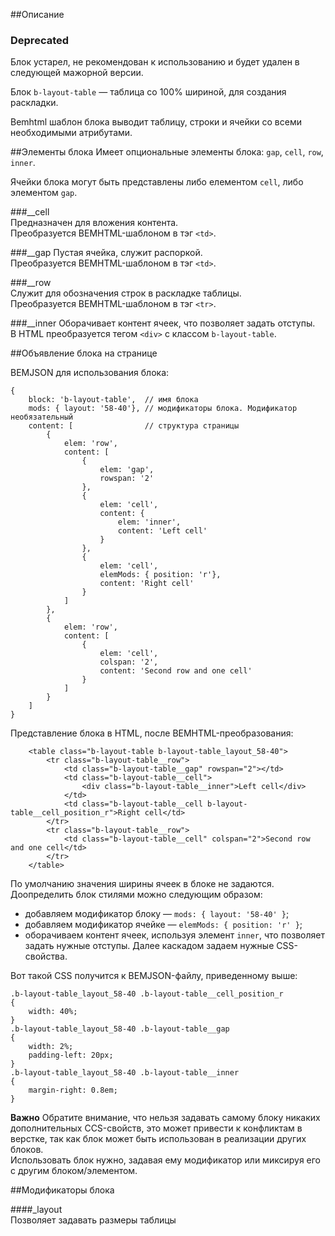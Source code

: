 ##Описание

### Deprecated

Блок устарел, не рекомендован к использованию и будет удален в следующей мажорной версии.

Блок `b-layout-table` — таблица со 100% шириной, для создания раскладки.

Bemhtml шаблон блока выводит таблицу, строки и ячейки со всеми необходимыми атрибутами.

##Элементы блока
Имеет опциональные элементы блока: `gap`, `cell`, `row`, `inner`.

Ячейки блока могут быть представлены либо елементом `cell`, либо элементом `gap`.

###__cell  
Предназначен для вложения контента.  
Преобразуется BEMHTML-шаблоном в тэг `<td>`.  

###__gap
Пустая ячейка, служит распоркой.  
Преобразуется BEMHTML-шаблоном в тэг `<td>`.

###__row  
Служит для обозначения строк в раскладке таблицы.  
Преобразуется BEMHTML-шаблоном в тэг `<tr>`.  

###__inner
Оборачивает контент ячеек, что позволяет задать отступы.  
В HTML преобразуется тегом `<div>` с классом `b-layout-table`.

##Объявление блока на странице

BEMJSON для использования блока:

```
{
    block: 'b-layout-table',  // имя блока
    mods: { layout: '58-40'}, // модификаторы блока. Модификатор необязательный
    content: [                // структура страницы
        {
            elem: 'row',
            content: [
                {
                    elem: 'gap',
                    rowspan: '2'
                },
                {
                    elem: 'cell',
                    content: {
                        elem: 'inner',
                        content: 'Left cell'
                    }
                },
                {
                    elem: 'cell',
                    elemMods: { position: 'r'},
                    content: 'Right cell'
                }
            ]
        },
        {
            elem: 'row',
            content: [
                {
                    elem: 'cell',
                    colspan: '2',
                    content: 'Second row and one cell'
                }
            ]
        }
    ]
}
```
Представление блока в HTML, после BEMHTML-преобразования:

```
	<table class="b-layout-table b-layout-table_layout_58-40">
		<tr class="b-layout-table__row">
			<td class="b-layout-table__gap" rowspan="2"></td>
			<td class="b-layout-table__cell">
				<div class="b-layout-table__inner">Left cell</div>
			</td>
			<td class="b-layout-table__cell b-layout-table__cell_position_r">Right cell</td>
		</tr>
		<tr class="b-layout-table__row">
			<td class="b-layout-table__cell" colspan="2">Second row and one cell</td>
		</tr>
	</table>
```
По умолчанию значения ширины ячеек в блоке не задаются. Доопределить блок стилями можно следующим образом:  
* добавляем модификатор блоку — `mods: { layout: '58-40' }`;  
* добавляем модификатор ячейке — `elemMods: { position: 'r' }`;
* оборачиваем контент ячеек, используя элемент `inner`, что позволяет задать нужные отступы. Далее каскадом задаем нужные  CSS-свойства.

Вот такой CSS получится к BEMJSON-файлу, приведенному выше:

```
.b-layout-table_layout_58-40 .b-layout-table__cell_position_r
{
    width: 40%;
}
.b-layout-table_layout_58-40 .b-layout-table__gap
{
    width: 2%;
    padding-left: 20px;
}
.b-layout-table_layout_58-40 .b-layout-table__inner
{
    margin-right: 0.8em;
}
```
**Важно**
Обратите внимание, что нельзя задавать самому блоку никаких дополнительных CCS-свойств, это может привести к конфликтам в верстке, так как блок может быть использован в реализации других блоков.  
Использовать блок нужно, задавая ему модификатор или миксируя его с другим блоком/элементом.

##Модификаторы блока

####_layout  
Позволяет задавать размеры таблицы
